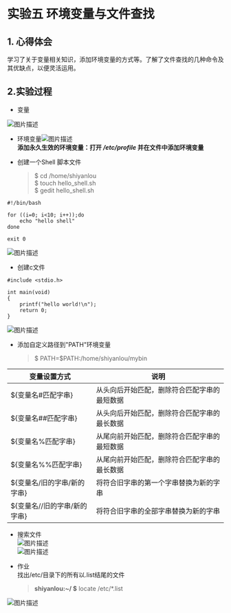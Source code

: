 
# 实验五  环境变量与文件查找  
## 1. 心得体会
学习了关于变量相关知识，添加环境变量的方式等。了解了文件查找的几种命令及其优缺点，以便灵活运用。  

## 2.实验过程

* 变量  

![图片描述](https://dn-simplecloud.shiyanlou.com/courses/uid1079828-20190522-1558514911857)
* 环境变量![图片描述](https://dn-simplecloud.shiyanlou.com/courses/uid1079828-20190522-1558516194116)  
 **添加永久生效的环境变量：打开 */etc/profile* 并在文件中添加环境变量**  

* 创建一个Shell 脚本文件
    > $ cd /home/shiyanlou  
    $ touch hello_shell.sh  
    $ gedit hello_shell.sh  
```
#!/bin/bash

for ((i=0; i<10; i++));do
    echo "hello shell"
done

exit 0
```
![图片描述](https://dn-simplecloud.shiyanlou.com/courses/uid1079828-20190522-1558517114554)  

* 创建c文件

```
#include <stdio.h>

int main(void)
{
    printf("hello world!\n");
    return 0;
}
```
![图片描述](https://dn-simplecloud.shiyanlou.com/courses/uid1079828-20190522-1558517469623)  
* 添加自定义路径到"PATH"环境变量  
    > $ PATH=$PATH:/home/shiyanlou/mybin  

| 变量设置方式 | 说明 |
| ------ | ------ | 
| ${变量名#匹配字串} | 从头向后开始匹配，删除符合匹配字串的最短数据|
| ${变量名##匹配字串} | 从头向后开始匹配，删除符合匹配字串的最长数据 | 
| ${变量名%匹配字串} | 从尾向前开始匹配，删除符合匹配字串的最短数据 | 
| ${变量名%%匹配字串} | 从尾向前开始匹配，删除符合匹配字串的最长数据 | 
| ${变量名/旧的字串/新的字串} | 将符合旧字串的第一个字串替换为新的字串 | 
| ${变量名//旧的字串/新的字串} | 将符合旧字串的全部字串替换为新的字串 |   

* 搜索文件  
![图片描述](https://dn-simplecloud.shiyanlou.com/courses/uid1079828-20190522-1558518594163)  
![图片描述](https://dn-simplecloud.shiyanlou.com/courses/uid1079828-20190522-1558518740227)  

* 作业  
找出/etc/目录下的所有以.list结尾的文件  
    >  **shiyanlou:~/ $** locate /etc/\*.list  


![图片描述](https://dn-simplecloud.shiyanlou.com/courses/uid1079828-20190522-1558519086313) 









